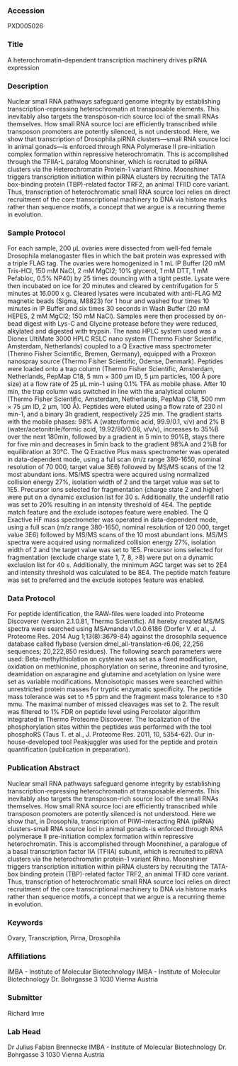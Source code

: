 ### Accession
PXD005026

### Title
A heterochromatin-dependent transcription machinery drives piRNA expression

### Description
Nuclear small RNA pathways safeguard genome integrity by establishing transcription-repressing heterochromatin at transposable elements. This inevitably also targets the transposon-rich source loci of the small RNAs themselves. How small RNA source loci are efficiently transcribed while transposon promoters are potently silenced, is not understood. Here, we show that transcription of Drosophila piRNA clusters—small RNA source loci in animal gonads—is enforced through RNA Polymerase II pre-initiation complex formation within repressive heterochromatin. This is accomplished through the TFIIA-L paralog Moonshiner, which is recruited to piRNA clusters via the Heterochromatin Protein-1 variant Rhino. Moonshiner triggers transcription initiation within piRNA clusters by recruiting the TATA box-binding protein (TBP)-related factor TRF2, an animal TFIID core variant. Thus, transcription of heterochromatic small RNA source loci relies on direct recruitment of the core transcriptional machinery to DNA via histone marks rather than sequence motifs, a concept that we argue is a recurring theme in evolution.

### Sample Protocol
For each sample, 200 µL ovaries were dissected from well-fed female Drosophila melanogaster flies in which the bait protein was expressed with a triple FLAG tag. The ovaries were homogenized in 1 mL IP Buffer (20 mM Tris-HCl, 150 mM NaCl, 2 mM MgCl2; 10% glycerol, 1 mM DTT, 1 mM Pefabloc, 0.5% NP40) by 25 times douncing with a tight pestle. Lysate were then incubated on ice for 20 minutes and cleared by centrifugation for 5 minutes at 16.000 x g. Cleared lysates were incubated with anti-FLAG M2 magnetic beads (Sigma, M8823) for 1 hour and washed four times 10 minutes in IP Buffer and six times 30 seconds in Wash Buffer (20 mM HEPES, 2 mM MgCl2; 150 mM NaCl). Samples were then processed by on-bead digest with Lys-C and Glycine protease before they were reduced, alkylated and digested with trypsin.  The nano HPLC system used was a Dionex UltiMate 3000 HPLC RSLC nano system (Thermo Fisher Scientific, Amsterdam, Netherlands) coupled to a Q Exactive mass spectrometer (Thermo Fisher Scientific, Bremen, Germany), equipped with a Proxeon nanospray source (Thermo Fisher Scientific, Odense, Denmark). Peptides were loaded onto a trap column (Thermo Fisher Scientific, Amsterdam, Netherlands, PepMap C18, 5 mm × 300 μm ID, 5 μm particles, 100 Å pore size) at a flow rate of 25 μL min-1 using 0.1% TFA as mobile phase. After 10 min, the trap column was switched in line with the analytical column (Thermo Fisher Scientific, Amsterdam, Netherlands, PepMap C18, 500 mm × 75 μm ID, 2 μm, 100 Å). Peptides were eluted using a flow rate of 230 nl min-1, and a binary 3h gradient, respectively 225 min. The gradient starts with the mobile phases: 98% A (water/formic acid, 99.9/0.1, v/v) and 2% B (water/acetonitrile/formic acid, 19.92/80/0.08, v/v/v), increases to 35%B over the next 180min, followed by a gradient in 5 min to 90%B, stays there for five min and decreases in 5min back to the gradient 98%A and 2%B for equilibration at 30°C. The Q Exactive Plus mass spectrometer was operated in data-dependent mode, using a full scan (m/z range 380-1650, nominal resolution of 70 000, target value 3E6) followed by MS/MS scans of the 12 most abundant ions. MS/MS spectra were acquired using normalized collision energy 27%, isolation width of 2 and the target value was set to 1E5. Precursor ions selected for fragmentation (charge state 2 and higher) were put on a dynamic exclusion list for 30 s. Additionally, the underfill ratio was set to 20% resulting in an intensity threshold of 4E4. The peptide match feature and the exclude isotopes feature were enabled. The Q Exactive HF mass spectrometer was operated in data-dependent mode, using a full scan (m/z range 380-1650, nominal resolution of 120 000, target value 3E6) followed by MS/MS scans of the 10 most abundant ions. MS/MS spectra were acquired using normalized collision energy 27%, isolation width of 2 and the target value was set to 1E5. Precursor ions selected for fragmentation (exclude charge state 1, 7, 8, >8) were put on a dynamic exclusion list for 40 s. Additionally, the minimum AGC target was set to 2E4 and intensity threshold was calculated to be 8E4. The peptide match feature was set to preferred and the exclude isotopes feature was enabled.

### Data Protocol
For peptide identification, the RAW-files were loaded into Proteome Discoverer (version 2.1.0.81, Thermo Scientific). All hereby created MS/MS spectra were searched using MSAmanda v1.0.0.6186 (Dorfer V. et al., J. Proteome Res. 2014 Aug 1;13(8):3679-84) against the drosophila sequence database called flybase (version dmel_all-translation-r6.06, 22,256 sequences; 20,222,850 residues). The following search parameters were used: Beta-methylthiolation on cysteine was set as a fixed modification, oxidation on methionine, phosphorylation on serine, threonine and tyrosine, deamidation on asparagine and glutamine and acetylation on lysine were set as variable modifications. Monoisotopic masses were searched within unrestricted protein masses for tryptic enzymatic specificity. The peptide mass tolerance was set to ±5 ppm and the fragment mass tolerance to ±30 mmu. The maximal number of missed cleavages was set to 2. The result was filtered to 1% FDR on peptide level using Percolator algorithm integrated in Thermo Proteome Discoverer. The localization of the phosphorylation sites within the peptides was performed with the tool phosphoRS (Taus T. et al., J. Proteome Res. 2011, 10, 5354-62). Our in-house-developed tool Peakjuggler was used for the peptide and protein quantification (publication in preparation).

### Publication Abstract
Nuclear small RNA pathways safeguard genome integrity by establishing transcription-repressing heterochromatin at transposable elements. This inevitably also targets the transposon-rich source loci of the small RNAs themselves. How small RNA source loci are efficiently transcribed while transposon promoters are potently silenced is not understood. Here we show that, in Drosophila, transcription of PIWI-interacting RNA (piRNA) clusters-small RNA source loci in animal gonads-is enforced through RNA polymerase II pre-initiation complex formation within repressive heterochromatin. This is accomplished through Moonshiner, a paralogue of a basal transcription factor IIA (TFIIA) subunit, which is recruited to piRNA clusters via the heterochromatin protein-1 variant Rhino. Moonshiner triggers transcription initiation within piRNA clusters by recruiting the TATA-box binding protein (TBP)-related factor TRF2, an animal TFIID core variant. Thus, transcription of heterochromatic small RNA source loci relies on direct recruitment of the core transcriptional machinery to DNA via histone marks rather than sequence motifs, a concept that we argue is a recurring theme in evolution.

### Keywords
Ovary, Transcription, Pirna, Drosophila

### Affiliations
IMBA - Institute of Molecular Biotechnology
IMBA - Institute of Molecular Biotechnology Dr. Bohrgasse 3 1030 Vienna Austria

### Submitter
Richard Imre

### Lab Head
Dr Julius Fabian Brennecke
IMBA - Institute of Molecular Biotechnology Dr. Bohrgasse 3 1030 Vienna Austria


